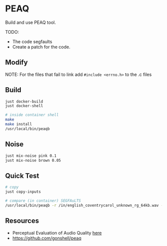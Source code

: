 # PEAQ

Build and use PEAQ tool.  

TODO:

* The code segfaults
* Create a patch for the code.

## Modify

NOTE: For the files that fail to link add `#include <errno.h>` to the .c files

## Build

```sh
just docker-build
just docker-shell

# inside container shell
make
make install
/usr/local/bin/peaqb 
```

## Noise

```sh
just mix-noise pink 0.1
just mix-noise brown 0.05
```

## Quick Test

```sh
# copy
just copy-inputs    

# compare (in container) SEGFAuLTS
/usr/local/bin/peaqb -r /in/english_coventrycarol_unknown_rg_64kb.wav -t /in/english_coventrycarol_unknown_rg_64kb_brownnoise.wav  
```

## Resources

* Perceptual Evaluation of Audio Quality [here](https://sourceforge.net/projects/peaqb/)
* https://github.com/gonshell/peaq
